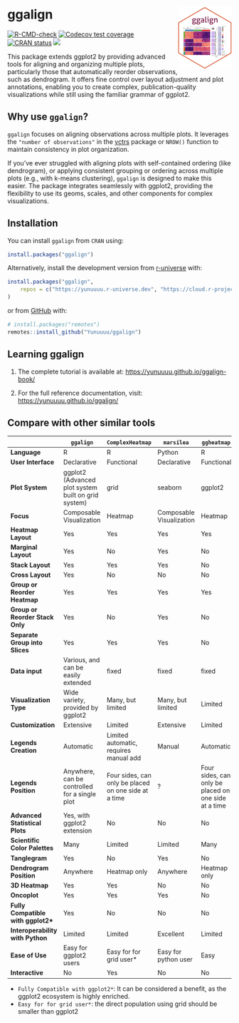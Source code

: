 
<!-- README.md is generated from README.Rmd. Please edit that file -->

# ggalign <a href="https://yunuuuu.github.io/ggalign/"><img src="man/figures/logo.png" align="right" height="139" alt="ggalign website" /></a>

<!-- badges: start -->

[![R-CMD-check](https://github.com/Yunuuuu/ggalign/actions/workflows/R-CMD-check.yaml/badge.svg)](https://github.com/Yunuuuu/ggalign/actions/workflows/R-CMD-check.yaml)
[![Codecov test
coverage](https://codecov.io/gh/Yunuuuu/ggalign/branch/main/graph/badge.svg)](https://app.codecov.io/gh/Yunuuuu/ggalign?branch=main)
[![CRAN
status](https://www.r-pkg.org/badges/version/ggalign)](https://CRAN.R-project.org/package=ggalign)
[![](https://cranlogs.r-pkg.org/badges/ggalign)](https://cran.r-project.org/package=ggalign)
<!-- badges: end -->

This package extends ggplot2 by providing advanced tools for aligning
and organizing multiple plots, particularly those that automatically
reorder observations, such as dendrogram. It offers fine control over
layout adjustment and plot annotations, enabling you to create complex,
publication-quality visualizations while still using the familiar
grammar of ggplot2.

## Why use `ggalign`?

`ggalign` focuses on aligning observations across multiple plots. It
leverages the `"number of observations"` in the
[vctrs](https://vctrs.r-lib.org/reference/vec_size.html) package or
`NROW()` function to maintain consistency in plot organization.

If you’ve ever struggled with aligning plots with self-contained
ordering (like dendrogram), or applying consistent grouping or ordering
across multiple plots (e.g., with k-means clustering), `ggalign` is
designed to make this easier. The package integrates seamlessly with
ggplot2, providing the flexibility to use its geoms, scales, and other
components for complex visualizations.

## Installation

You can install `ggalign` from `CRAN` using:

``` r
install.packages("ggalign")
```

Alternatively, install the development version from
[r-universe](https://yunuuuu.r-universe.dev/ggalign) with:

``` r
install.packages("ggalign",
    repos = c("https://yunuuuu.r-universe.dev", "https://cloud.r-project.org")
)
```

or from [GitHub](https://github.com/Yunuuuu/ggalign) with:

``` r
# install.packages("remotes")
remotes::install_github("Yunuuuu/ggalign")
```

## Learning ggalign

1.  The complete tutorial is available at:
    <https://yunuuuu.github.io/ggalign-book/>

2.  For the full reference documentation, visit:
    <https://yunuuuu.github.io/ggalign/>

## Compare with other similar tools

|                                     | `ggalign`                                           | `ComplexHeatmap`                                     | `marsilea`               | `ggheatmap`                                          |
|-------------------------------------|-----------------------------------------------------|------------------------------------------------------|--------------------------|------------------------------------------------------|
| **Language**                        | R                                                   | R                                                    | Python                   | R                                                    |
| **User Interface**                  | Declarative                                         | Functional                                           | Declarative              | Functional                                           |
| **Plot System**                     | ggplot2 (Advanced plot system built on grid system) | grid                                                 | seaborn                  | ggplot2                                              |
| **Focus**                           | Composable Visualization                            | Heatmap                                              | Composable Visualization | Heatmap                                              |
| **Heatmap Layout**                  | Yes                                                 | Yes                                                  | Yes                      | Yes                                                  |
| **Marginal Layout**                 | Yes                                                 | No                                                   | Yes                      | No                                                   |
| **Stack Layout**                    | Yes                                                 | Yes                                                  | Yes                      | No                                                   |
| **Cross Layout**                    | Yes                                                 | No                                                   | No                       | No                                                   |
| **Group or Reorder Heatmap**        | Yes                                                 | Yes                                                  | Yes                      | Yes                                                  |
| **Group or Reorder Stack Only**     | Yes                                                 | No                                                   | Yes                      | No                                                   |
| **Separate Group into Slices**      | Yes                                                 | Yes                                                  | Yes                      | No                                                   |
| **Data input**                      | Various, and can be easily extended                 | fixed                                                | fixed                    | fixed                                                |
| **Visualization Type**              | Wide variety, provided by ggplot2                   | Many, but limited                                    | Many, but limited        | Limited                                              |
| **Customization**                   | Extensive                                           | Limited                                              | Extensive                | Limited                                              |
| **Legends Creation**                | Automatic                                           | Limited automatic, requires manual add               | Manual                   | Automatic                                            |
| **Legends Position**                | Anywhere, can be controlled for a single plot       | Four sides, can only be placed on one side at a time | ?                        | Four sides, can only be placed on one side at a time |
| **Advanced Statistical Plots**      | Yes, with ggplot2 extension                         | No                                                   | No                       | No                                                   |
| **Scientific Color Palettes**       | Many                                                | Limited                                              | Limited                  | Many                                                 |
| **Tanglegram**                      | Yes                                                 | No                                                   | Yes                      | No                                                   |
| **Dendrogram Position**             | Anywhere                                            | Heatmap only                                         | Anywhere                 | Heatmap only                                         |
| **3D Heatmap**                      | Yes                                                 | Yes                                                  | No                       | No                                                   |
| **Oncoplot**                        | Yes                                                 | Yes                                                  | Yes                      | No                                                   |
| **Fully Compatible with ggplot2\*** | Yes                                                 | No                                                   | No                       | No                                                   |
| **Interoperability with Python**    | Limited                                             | Limited                                              | Excellent                | Limited                                              |
| **Ease of Use**                     | Easy for ggplot2 users                              | Easy for for grid user\*                             | Easy for python user     | Easy                                                 |
| **Interactive**                     | No                                                  | Yes                                                  | No                       | No                                                   |

- `Fully Compatible with ggplot2*`: It can be considered a benefit, as
  the ggplot2 ecosystem is highly enriched.
- `Easy for for grid user*`: the direct population using grid should be
  smaller than ggplot2
